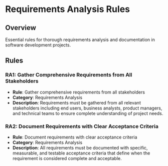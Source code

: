 # Requirements Analysis Rules

## Overview
Essential rules for thorough requirements analysis and documentation in software development projects.

## Rules

### RA1: Gather Comprehensive Requirements from All Stakeholders
- **Rule**: Gather comprehensive requirements from all stakeholders
- **Category**: Requirements Analysis
- **Description**: Requirements must be gathered from all relevant stakeholders including end users, business analysts, product managers, and technical teams to ensure complete understanding of project needs.

### RA2: Document Requirements with Clear Acceptance Criteria
- **Rule**: Document requirements with clear acceptance criteria
- **Category**: Requirements Analysis
- **Description**: All requirements must be documented with specific, measurable, and testable acceptance criteria that define when the requirement is considered complete and acceptable.
